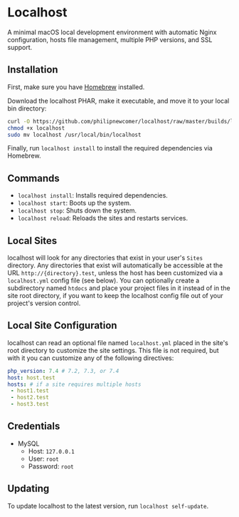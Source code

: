 # Localhost

A minimal macOS local development environment with automatic Nginx configuration, hosts file management, multiple PHP versions, and SSL support.

## Installation

First, make sure you have [Homebrew](https://brew.sh) installed.

Download the localhost PHAR, make it executable, and move it to your local bin directory:
```bash
curl -O https://github.com/philipnewcomer/localhost/raw/master/builds/localhost
chmod +x localhost
sudo mv localhost /usr/local/bin/localhost
```

Finally, run `localhost install` to install the required dependencies via Homebrew.

## Commands

- `localhost install`: Installs required dependencies.
- `localhost start`: Boots up the system.
- `localhost stop`: Shuts down the system.
- `localhost reload`: Reloads the sites and restarts services.

## Local Sites

localhost will look for any directories that exist in your user's `Sites` directory. Any directories that exist will automatically be accessible at the URL `http://{directory}.test`, unless the host has been customized via a `localhost.yml` config file (see below). You can optionally create a subdirectory named `htdocs` and place your project files in it instead of in the site root directory, if you want to keep the localhost config file out of your project's version control.

## Local Site Configuration

localhost can read an optional file named `localhost.yml` placed in the site's root directory to customize the site settings.
This file is not required, but with it you can customize any of the following directives:
```yaml
php_version: 7.4 # 7.2, 7.3, or 7.4
host: host.test
hosts: # if a site requires multiple hosts
 - host1.test
 - host2.test
 - host3.test
```

## Credentials

- MySQL
    - Host: `127.0.0.1`
    - User: `root`
    - Password: `root`

## Updating

To update localhost to the latest version, run `localhost self-update`.
